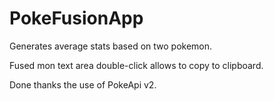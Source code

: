 # PokeFusionApp

Generates average stats based on two pokemon.

Fused mon text area double-click allows to copy to clipboard.

Done thanks the use of PokeApi v2.